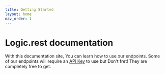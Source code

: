 ```yaml
---
title: Getting Started
layout: home
nav_order: 1
---
```


# **Logic.rest documentation**
With this documentation site, You can learn how to use our endpoints. Some of our endpoints will require an [API Key](https://logic.rest/keys) to use but Don't fret! They are completely free to get.
